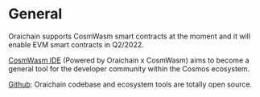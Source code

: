# General

Oraichain supports CosmWasm smart contracts at the moment and it will enable EVM smart contracts in Q2/2022.

[CosmWasm IDE](https://marketplace.visualstudio.com/items?itemName=oraichain.cosmwasm-ide) (Powered by Oraichain x CosmWasm) aims to become a general tool for the developer community within the Cosmos ecosystem.

[Github](https://github.com/oraichain): Oraichain codebase and ecosystem tools are totally open source.
